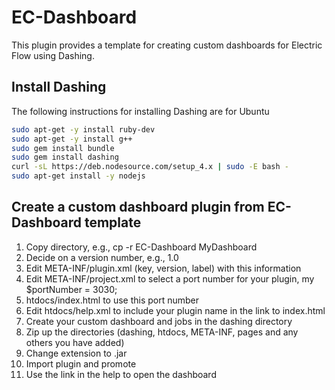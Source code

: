 # EC-Dashboard
This plugin provides a template for creating custom dashboards for Electric Flow using Dashing.

## Install Dashing
The following instructions for installing Dashing are for Ubuntu

```bash
sudo apt-get -y install ruby-dev
sudo apt-get -y install g++
sudo gem install bundle
sudo gem install dashing
curl -sL https://deb.nodesource.com/setup_4.x | sudo -E bash -
sudo apt-get install -y nodejs
```

## Create a custom dashboard plugin from EC-Dashboard template
1. Copy directory, e.g., cp -r EC-Dashboard MyDashboard
2. Decide on a version number, e.g., 1.0
3. Edit META-INF/plugin.xml (key, version, label) with this information
4. Edit META-INF/project.xml to select a port number for your plugin, my $portNumber = 3030;
5. htdocs/index.html to use this port number
6. Edit htdocs/help.xml to include your plugin name in the link to index.html
7. Create your custom dashboard and jobs in the dashing directory
8. Zip up the directories (dashing, htdocs, META-INF, pages and any others you have added)
9. Change extension to .jar
10. Import plugin and promote
11. Use the link in the help to open the dashboard

